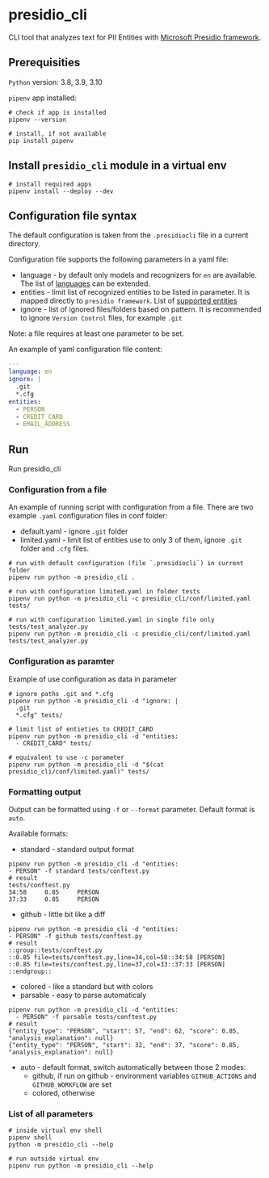 # presidio_cli

CLI tool that analyzes text for PII Entities with [Microsoft Presidio framework](https://github.com/microsoft/presidio).

## Prerequisities

`Python` version: 3.8, 3.9, 3.10

`pipenv` app installed:

```shell
# check if app is installed
pipenv --version

# install, if not available
pip install pipenv
```

## Install `presidio_cli` module in a virtual env

```shell
# install required apps
pipenv install --deploy --dev
```

## Configuration file syntax

The default configuration is taken from the `.presidiocli` file in a current directory.

Configuration file supports the following parameters in a yaml file:
  - language - by default only models and recognizers for `en` are available. 
 The list of [languages](https://microsoft.github.io/presidio/analyzer/languages/) can be extended.
  - entities - limit list of recognized entities to be listed in parameter. It is mapped directly to `presidio framework`.
  List of [supported entities](https://microsoft.github.io/presidio/supported_entities/)
  - ignore - list of ignored files/folders based on pattern. It is recommended to ignore `Version Control` files, for example `.git`

Note: a file requires at least one parameter to be set.

An example of yaml configuration file content:
```yaml
---
language: en
ignore: |
  .git
  *.cfg
entities:
  - PERSON
  - CREDIT_CARD
  - EMAIL_ADDRESS

```
## Run

Run presidio_cli

### Configuration from a file

An example of running script with configuration from a file.
There are two example `.yaml` configuration files in conf folder:
  - default.yaml - ignore `.git` folder
  - limited.yaml - limit list of entities use to only 3 of them, ignore `.git` folder and `.cfg` files.  

```shell
# run with default configuration (file `.presidiocli`) in current folder
pipenv run python -m presidio_cli .

# run with configuration limited.yaml in folder tests
pipenv run python -m presidio_cli -c presidio_cli/conf/limited.yaml tests/

# run with configuration limited.yaml in single file only tests/test_analyzer.py
pipenv run python -m presidio_cli -c presidio_cli/conf/limited.yaml tests/test_analyzer.py

```

### Configuration as paramter

Example of use configuration as data in parameter

```shell
# ignore paths .git and *.cfg
pipenv run python -m presidio_cli -d "ignore: |
  .git
  *.cfg" tests/

# limit list of entieties to CREDIT_CARD
pipenv run python -m presidio_cli -d "entities:
  - CREDIT_CARD" tests/

# equivalent to use -c parameter 
pipenv run python -m presidio_cli -d "$(cat presidio_cli/conf/limited.yaml)" tests/

```

### Formatting output

Output can be formatted using `-f` or `--format` parameter. Default format is `auto`.

Available formats:
  - standard - standard output format
  ```shell
pipenv run python -m presidio_cli -d "entities:
  - PERSON" -f standard tests/conftest.py
# result
tests/conftest.py
  34:58     0.85     PERSON
  37:33     0.85     PERSON
```
  - github - little bit like a diff
  ```shell
pipenv run python -m presidio_cli -d "entities:
  - PERSON" -f github tests/conftest.py
# result
::group::tests/conftest.py
::0.85 file=tests/conftest.py,line=34,col=58::34:58 [PERSON] 
::0.85 file=tests/conftest.py,line=37,col=33::37:33 [PERSON] 
::endgroup::
  ```
  - colored - like a standard but with colors
  - parsable - easy to parse automaticaly
```shell
pipenv run python -m presidio_cli -d "entities:
  - PERSON" -f parsable tests/conftest.py
# result
{"entity_type": "PERSON", "start": 57, "end": 62, "score": 0.85, "analysis_explanation": null}
{"entity_type": "PERSON", "start": 32, "end": 37, "score": 0.85, "analysis_explanation": null}
```
  - auto - default format, switch automatically between those 2 modes:
    - github, if run on github - environment variables `GITHUB_ACTIONS` and `GITHUB_WORKFLOW` are set
    - colored, otherwise
 
### List of all parameters

```shell
# inside virtual env shell
pipenv shell
python -m presidio_cli --help

# run outside virtual env
pipenv run python -m presidio_cli --help

```
